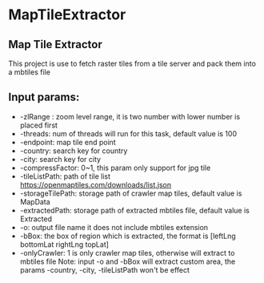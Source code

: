 # MapTileExtractor
Map Tile Extractor
------------------
This project is use to fetch raster tiles from a tile server and pack them into a mbtiles file

Input params:
-------------
- -zlRange : zoom level range, it is two number with lower number is placed first
- -threads: num of threads will run for this task, default value is 100
- -endpoint: map tile end point 
- -country: search key for country 
- -city: search key for city
- -compressFactor: 0~1, this param only support for jpg tile
- -tileListPath: path of tile list https://openmaptiles.com/downloads/list.json 
- -storageTilePath: storage path of crawler map tiles, default value is MapData
- -extractedPath: storage path of extracted mbtiles file, default value is Extracted
- -o: output file name it does not include mbtiles extension 
- -bBox: the box of region which is extracted, the format is [leftLng bottomLat rightLng topLat] 
- -onlyCrawler: 1 is only crawler map tiles, otherwise will extract to mbtiles file 
Note: input -o and -bBox will extract custom area, the params -country, -city, -tileListPath won't be effect
